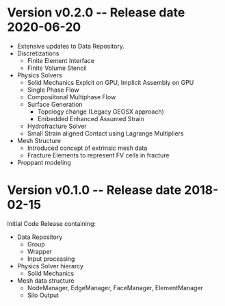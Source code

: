 [comment]: # (-----------------------------------------------------------------)
[comment]: # (SPDX-License-Identifier: LGPL-2.1-only)
[comment]: # 
[comment]: # (Copyright 2018-2020 Lawrence Livermore National Security LLC)
[comment]: # (Copyright 2018-2020 The Board of Trustees of the Leland Stanford)
[comment]: # (                    Junior University)
[comment]: # (Copyright 2018-2020 Total, S.A)
[comment]: # (Copyright 2019-     GEOSX Contributors)
[comment]: # (All right reserved)
[comment]: # 
[comment]: # (For more details see:)
[comment]: # (  https://github.com/GEOSX/GEOSX/LICENSE)
[comment]: # (  https://github.com/GEOSX/GEOSX/COPYRIGHT)
[comment]: # (  https://github.com/GEOSX/GEOSX/CONTRIBUTORS)
[comment]: # (  https://github.com/GEOSX/GEOSX/NOTICE)
[comment]: # (  https://github.com/GEOSX/GEOSX/ACKNOWLEDGEMENTS)
[comment]: # (  https://github.com/GEOSX/GEOSX/RELEASE)


Version v0.2.0 -- Release date 2020-06-20
==========================================
* Extensive updates to Data Repository.
* Discretizations
  * Finite Element Interface
  * Finite Volume Stencil
* Physics Solvers
  * Solid Mechanics Explcit on GPU, Implicit Assembly on GPU
  * Single Phase Flow
  * Composiitonal Multiphase Flow
  * Surface Generation
    * Topology change (Legacy GEOSX approach)
    * Embedded Enhanced Assumed Strain
  * Hydrofracture Solver
  * Small Strain aligned Contact using Lagrange Multipliers
* Mesh Structure
  * Introduced concept of extrinsic mesh data
  * Fracture Elements to represent FV cells in fracture
* Proppant modeling 

Version v0.1.0 -- Release date 2018-02-15
==========================================
Initial Code Release containing:
* Data Repository
  * Group
  * Wrapper
  * Input processing 
* Physics Solver hierarcy
  * Solid Mechanics
* Mesh data structure
  * NodeManager, EdgeManager, FaceManager, ElementManager
  * Silo Output
